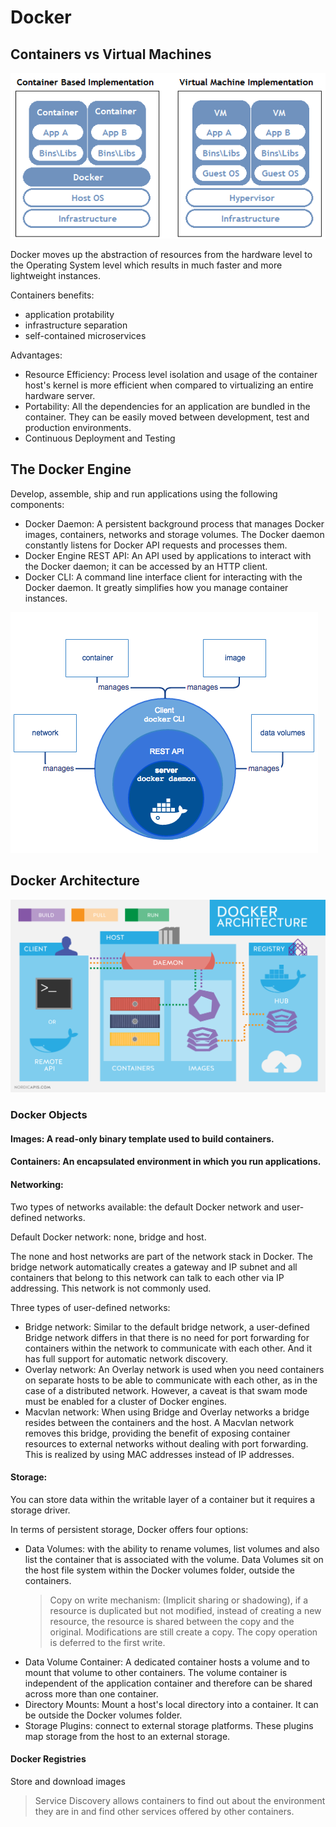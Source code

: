 
# Docker

## Containers vs Virtual Machines

![](./img/Container_VM_Implementation.png)

Docker moves up the abstraction of resources from the hardware level to the Operating System level which results in much faster and more lightweight instances.

Containers benefits:
- application protability
- infrastructure separation
- self-contained microservices

Advantages:
- Resource Efficiency: Process level isolation and usage of the container host's kernel is more efficient when compared to virtualizing an entire hardware server.
- Portability: All the dependencies for an application are bundled in the container. They can be easily moved between development, test and production environments.
- Continuous Deployment and Testing

## The Docker Engine

Develop, assemble, ship and run applications using the following components:
- Docker Daemon: A persistent background process that manages Docker images, containers, networks and storage volumes. The Docker daemon constantly listens for Docker API requests and processes them.
- Docker Engine REST API: An API used by applications to interact with the Docker daemon; it can be accessed by an HTTP client.
- Docker CLI: A command line interface client for interacting with the Docker daemon. It greatly simplifies how you manage container instances.

![](./img/Docker_Engine.png)


## Docker Architecture

![](./img/Docker_Architecture.png)

### Docker Objects

#### Images: A read-only binary template used to build containers.

#### Containers: An encapsulated environment in which you run applications.

#### Networking: 
Two types of networks available: the default Docker network and user-defined networks.

Default Docker network: none, bridge and host.

The none and host networks are part of the network stack in Docker. 
The bridge network automatically creates a gateway and IP subnet and all containers that belong to this network can talk to each other via IP addressing. This network is not commonly used.

Three types of user-defined networks: 
- Bridge network: Similar to the default bridge network, a user-defined Bridge network differs in that there is no need for port forwarding for containers within the network to communicate with each other. And it has full support for automatic network discovery.
- Overlay network: An Overlay network is used when you need containers on separate hosts to be able to communicate with each other, as in the case of a distributed network. However, a caveat is that swam mode must be enabled for a cluster of Docker engines.
- Macvlan network: When using Bridge and Overlay networks a bridge resides between the containers and the host. A Macvlan network removes this bridge, providing the benefit of exposing container resources to external networks without dealing with port forwarding. This is realized by using MAC addresses instead of IP addresses.

#### Storage:
You can store data within the writable layer of a container but it requires a storage driver.

In terms of persistent storage, Docker offers four options:
- Data Volumes: with the ability to rename volumes, list volumes and also list the container that is associated with the volume. Data Volumes sit on the host file system within the Docker volumes folder, outside the containers.
  > Copy on write mechanism: (Implicit sharing or shadowing), if a resource is duplicated but not modified, instead of creating a new resource, the resource is shared between the copy and the original. Modifications are still create a copy. The copy operation is deferred to the first write.
- Data Volume Container: A dedicated container hosts a volume and to mount that volume to other containers. The volume container is independent of the application container and therefore can be shared across more than one container.
- Directory Mounts: Mount a host's local directory into a container. It can be outside the Docker volumes folder.
- Storage Plugins: connect to external storage platforms. These plugins map storage from the host to an external storage.

#### Docker Registries
Store and download images

> Service Discovery allows containers to find out about the environment they are in and find other services offered by other containers.


